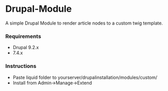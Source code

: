 # Drupal-Module
A simple Drupal Module to render article nodes to a custom twig template.

### Requirements
- Drupal 9.2.x
- 7.4.x

### Instructions
- Paste liquid folder to yourserver/drupalinstallation/modules/custom/
- Install from Admin->Manage->Extend
